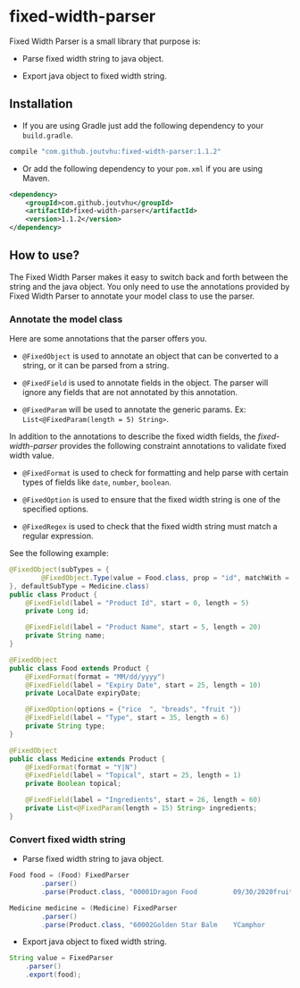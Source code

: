 # fixed-width-parser

Fixed Width Parser is a small library that purpose is:

- Parse fixed width string to java object.

- Export java object to fixed width string.

## Installation

- If you are using Gradle just add the following dependency to your `build.gradle`.

```groovy
compile "com.github.joutvhu:fixed-width-parser:1.1.2"
```

- Or add the following dependency to your `pom.xml` if you are using Maven.

```xml
<dependency>
    <groupId>com.github.joutvhu</groupId>
    <artifactId>fixed-width-parser</artifactId>
    <version>1.1.2</version>
</dependency>
```

## How to use?

The Fixed Width Parser makes it easy to switch back and forth between the string and the java object.
You only need to use the annotations provided by Fixed Width Parser to annotate your model class to use the parser.

### Annotate the model class

Here are some annotations that the parser offers you.

- `@FixedObject` is used to annotate an object that can be converted to a string, or it can be parsed from a string.

- `@FixedField` is used to annotate fields in the object.
The parser will ignore any fields that are not annotated by this annotation.

- `@FixedParam` will be used to annotate the generic params. Ex: `List<@FixedParam(length = 5) String>`.

In addition to the annotations to describe the fixed width fields,
the _fixed-width-parser_ provides the following constraint annotations to validate fixed width value.

- `@FixedFormat` is used to check for formatting and help parse with certain types of fields like `date`, `number`, `boolean`.

- `@FixedOption` is used to ensure that the fixed width string is one of the specified options.

- `@FixedRegex` is used to check that the fixed width string must match a regular expression.

See the following example:

```java
@FixedObject(subTypes = {
        @FixedObject.Type(value = Food.class, prop = "id", matchWith = "^[0-5].+$")
}, defaultSubType = Medicine.class)
public class Product {
    @FixedField(label = "Product Id", start = 0, length = 5)
    private Long id;

    @FixedField(label = "Product Name", start = 5, length = 20)
    private String name;
}

@FixedObject
public class Food extends Product {
    @FixedFormat(format = "MM/dd/yyyy")
    @FixedField(label = "Expiry Date", start = 25, length = 10)
    private LocalDate expiryDate;

    @FixedOption(options = {"rice  ", "breads", "fruit "})
    @FixedField(label = "Type", start = 35, length = 6)
    private String type;
}

@FixedObject
public class Medicine extends Product {
    @FixedFormat(format = "Y|N")
    @FixedField(label = "Topical", start = 25, length = 1)
    private Boolean topical;

    @FixedField(label = "Ingredients", start = 26, length = 60)
    private List<@FixedParam(length = 15) String> ingredients;
}
```

### Convert fixed width string

- Parse fixed width string to java object.

```java
Food food = (Food) FixedParser
        .parser()
        .parse(Product.class, "00001Dragon Food         09/30/2020fruit ");

Medicine medicine = (Medicine) FixedParser
        .parser()
        .parse(Product.class, "60002Golden Star Balm    YCamphor        Peppermint oil Menthol        Tea Tree Oil   ");
```

- Export java object to fixed width string.

```java
String value = FixedParser
    .parser()
    .export(food);
```
